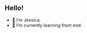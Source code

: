 ## Hello!

- 👋 I’m Jessica.
- 🌱 I’m currently learning front end.

<!---
jsilf/jsilf is a ✨ special ✨ repository because its `README.md` (this file) appears on your GitHub profile.
You can click the Preview link to take a look at your changes.
--->
